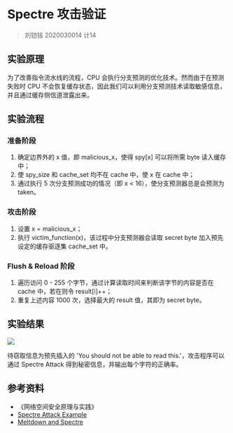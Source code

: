# Spectre 攻击验证

> 刘铠铭 2020030014 计14

## 实验原理

为了改善指令流水线的流程，CPU 会执行分支预测的优化技术。然而由于在预测失败时 CPU 不会恢复缓存状态，因此我们可以利用分支预测技术读取敏感信息，并且通过缓存侧信道泄露出来。

## 实验流程

### 准备阶段

1. 确定边界外的 x 值，即 malicious_x，使得 spy[x] 可以将所需 byte 读入缓存中；
2. 使 spy_size 和 cache_set 均不在 cache 中，使 x 在 cache 中；
3. 通过执行 5 次分支预测成功的情况（即 x < 16），使分支预测器总是会预测为 taken。

### 攻击阶段

1. 设置 x = malicious_x；
2. 执行 victim_function(x)，该过程中分支预测器会读取 secret byte 加入预先设定的缓存驱逐集 cache_set 中。

### Flush & Reload 阶段

1. 遍历访问 0 - 255 个字节，通过计算读取时间来判断该字节的内容是否在 cache 中，若在则令 result[i]++；
2. 重复上述内容 1000 次，选择最大的 result 值，其即为 secret byte。

## 实验结果

![](./result.png)

待窃取信息为预先插入的 'You should not be able to read this.'，攻击程序可以通过 Spectre Attack 得到秘密信息，并输出每个字符的正确率。

## 参考资料

- 《网络空间安全原理与实践》
-  [Spectre Attack Example](https://github.com/Eugnis/spectre-attack)
-  [Meltdown and Spectre](https://meltdownattack.com/)